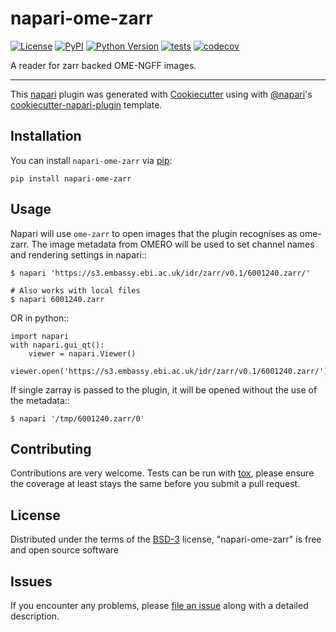 # napari-ome-zarr

[![License](https://img.shields.io/pypi/l/napari-ome-zarr.svg?color=green)](https://github.com/ome/napari-ome-zarr/raw/master/LICENSE)
[![PyPI](https://img.shields.io/pypi/v/napari-ome-zarr.svg?color=green)](https://pypi.org/project/napari-ome-zarr)
[![Python Version](https://img.shields.io/pypi/pyversions/napari-ome-zarr.svg?color=green)](https://python.org)
[![tests](https://github.com/ome/napari-ome-zarr/workflows/tests/badge.svg)](https://github.com/ome/napari-ome-zarr/actions)
[![codecov](https://codecov.io/gh/ome/napari-ome-zarr/branch/master/graph/badge.svg)](https://codecov.io/gh/ome/napari-ome-zarr)

A reader for zarr backed OME-NGFF images.

----------------------------------

This [napari] plugin was generated with [Cookiecutter] using with [@napari]'s [cookiecutter-napari-plugin] template.

<!--
Don't miss the full getting started guide to set up your new package:
https://github.com/napari/cookiecutter-napari-plugin#getting-started

and review the napari docs for plugin developers:
https://napari.org/docs/plugins/index.html
-->

## Installation

You can install `napari-ome-zarr` via [pip]:

    pip install napari-ome-zarr

## Usage

Napari will use `ome-zarr` to open images that the plugin recognises as ome-zarr.
The image metadata from OMERO will be used to set channel names and rendering settings
in napari::

    $ napari 'https://s3.embassy.ebi.ac.uk/idr/zarr/v0.1/6001240.zarr/'

    # Also works with local files
    $ napari 6001240.zarr

OR in python::

    import napari
    with napari.gui_qt():
        viewer = napari.Viewer()
        viewer.open('https://s3.embassy.ebi.ac.uk/idr/zarr/v0.1/6001240.zarr/')

If single zarray is passed to the plugin, it will be opened without the use of
the metadata::

    $ napari '/tmp/6001240.zarr/0'

## Contributing

Contributions are very welcome. Tests can be run with [tox], please ensure
the coverage at least stays the same before you submit a pull request.

## License

Distributed under the terms of the [BSD-3] license,
"napari-ome-zarr" is free and open source software

## Issues

If you encounter any problems, please [file an issue] along with a detailed description.

[napari]: https://github.com/napari/napari
[Cookiecutter]: https://github.com/audreyr/cookiecutter
[@napari]: https://github.com/napari
[MIT]: http://opensource.org/licenses/MIT
[BSD-3]: http://opensource.org/licenses/BSD-3-Clause
[GNU GPL v3.0]: http://www.gnu.org/licenses/gpl-3.0.txt
[GNU LGPL v3.0]: http://www.gnu.org/licenses/lgpl-3.0.txt
[Apache Software License 2.0]: http://www.apache.org/licenses/LICENSE-2.0
[Mozilla Public License 2.0]: https://www.mozilla.org/media/MPL/2.0/index.txt
[cookiecutter-napari-plugin]: https://github.com/napari/cookiecutter-napari-plugin
[file an issue]: https://github.com/ome/napari-ome-zarr/issues
[napari]: https://github.com/napari/napari
[tox]: https://tox.readthedocs.io/en/latest/
[pip]: https://pypi.org/project/pip/
[PyPI]: https://pypi.org/
